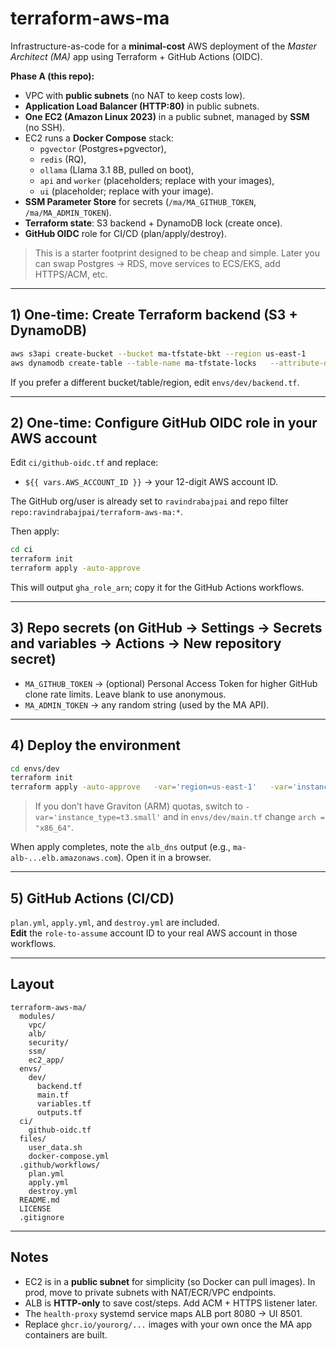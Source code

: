 # terraform-aws-ma

Infrastructure-as-code for a **minimal-cost** AWS deployment of the *Master Architect (MA)* app using Terraform + GitHub Actions (OIDC).

**Phase A (this repo):**
- VPC with **public subnets** (no NAT to keep costs low).
- **Application Load Balancer (HTTP:80)** in public subnets.
- **One EC2 (Amazon Linux 2023)** in a public subnet, managed by **SSM** (no SSH).
- EC2 runs a **Docker Compose** stack:
  - `pgvector` (Postgres+pgvector),
  - `redis` (RQ),
  - `ollama` (Llama 3.1 8B, pulled on boot),
  - `api` and `worker` (placeholders; replace with your images),
  - `ui` (placeholder; replace with your image).
- **SSM Parameter Store** for secrets (`/ma/MA_GITHUB_TOKEN`, `/ma/MA_ADMIN_TOKEN`).
- **Terraform state**: S3 backend + DynamoDB lock (create once).
- **GitHub OIDC** role for CI/CD (plan/apply/destroy).

> This is a starter footprint designed to be cheap and simple. Later you can swap Postgres -> RDS, move services to ECS/EKS, add HTTPS/ACM, etc.

---

## 1) One-time: Create Terraform backend (S3 + DynamoDB)

```bash
aws s3api create-bucket --bucket ma-tfstate-bkt --region us-east-1
aws dynamodb create-table --table-name ma-tfstate-locks   --attribute-definitions AttributeName=LockID,AttributeType=S   --key-schema AttributeName=LockID,KeyType=HASH   --billing-mode PAY_PER_REQUEST
```

If you prefer a different bucket/table/region, edit `envs/dev/backend.tf`.

---

## 2) One-time: Configure GitHub OIDC role in your AWS account

Edit `ci/github-oidc.tf` and replace:
- `${{ vars.AWS_ACCOUNT_ID }}` → your 12-digit AWS account ID.

The GitHub org/user is already set to `ravindrabajpai` and repo filter `repo:ravindrabajpai/terraform-aws-ma:*`.

Then apply:
```bash
cd ci
terraform init
terraform apply -auto-approve
```

This will output `gha_role_arn`; copy it for the GitHub Actions workflows.

---

## 3) Repo secrets (on GitHub → Settings → Secrets and variables → Actions → New repository secret)

- `MA_GITHUB_TOKEN` → (optional) Personal Access Token for higher GitHub clone rate limits. Leave blank to use anonymous.
- `MA_ADMIN_TOKEN` → any random string (used by the MA API).

---

## 4) Deploy the environment

```bash
cd envs/dev
terraform init
terraform apply -auto-approve   -var='region=us-east-1'   -var='instance_type=t4g.small'   -var='github_token=${MA_GITHUB_TOKEN:-}'   -var='ma_admin_token=YOUR_RANDOM_TOKEN'
```

> If you don’t have Graviton (ARM) quotas, switch to `-var='instance_type=t3.small'` and in `envs/dev/main.tf` change `arch = "x86_64"`.

When apply completes, note the `alb_dns` output (e.g., `ma-alb-...elb.amazonaws.com`). Open it in a browser.

---

## 5) GitHub Actions (CI/CD)

`plan.yml`, `apply.yml`, and `destroy.yml` are included.  
**Edit** the `role-to-assume` account ID to your real AWS account in those workflows.

---

## Layout

```
terraform-aws-ma/
  modules/
    vpc/
    alb/
    security/
    ssm/
    ec2_app/
  envs/
    dev/
      backend.tf
      main.tf
      variables.tf
      outputs.tf
  ci/
    github-oidc.tf
  files/
    user_data.sh
    docker-compose.yml
  .github/workflows/
    plan.yml
    apply.yml
    destroy.yml
  README.md
  LICENSE
  .gitignore
```

---

## Notes

- EC2 is in a **public subnet** for simplicity (so Docker can pull images). In prod, move to private subnets with NAT/ECR/VPC endpoints.
- ALB is **HTTP-only** to save cost/steps. Add ACM + HTTPS listener later.
- The `health-proxy` systemd service maps ALB port 8080 → UI 8501.
- Replace `ghcr.io/yourorg/...` images with your own once the MA app containers are built.
